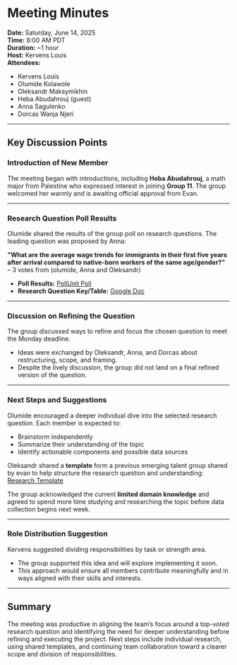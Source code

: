 # Meeting Minutes

**Date:** Saturday, June 14, 2025  
**Time:** 8:00 AM PDT  
**Duration:** ~1 hour  
**Host:** Kervens Louis  
**Attendees:**  

- Kervens Louis  
- Olumide Kolawole  
- Oleksandr Maksymikhin  
- Heba Abudahrouj (guest)  
- Anna Sagulenko  
- Dorcas Wanja Njeri  

---

## Key Discussion Points

### Introduction of New Member  

The meeting began with introductions, including **Heba Abudahrouj**,
a math major from Palestine who expressed interest in joining **Group 11**.
The group welcomed her warmly and is awaiting official approval from Evan.

---

### Research Question Poll Results  

Olumide shared the results of the group poll on research questions.
The leading question was proposed by Anna:

**"What are the average wage trends for immigrants in their first five years
after arrival compared to native-born workers of the same age/gender?"**  
– 3 votes from (olumide, Anna and Oleksandr)

- **Poll Results:** [PollUnit Poll](https://pollunit.com/polls/sjElJIN9dODs7CHV4oRDAw)
- **Research Question Key/Table:** [Google Doc](https://docs.google.com/document/d/1_3ophIedKgOqx5vO1pY8ib_KNThoExOh73WXoBycPkY/edit?usp=sharing)

---

### Discussion on Refining the Question  

The group discussed ways to refine and focus the chosen question to meet the
Monday deadline.  

- Ideas were exchanged by Oleksandr, Anna, and Dorcas about restructuring,
scope, and framing.  
- Despite the lively discussion, the group did not land on a final refined
version of the question.

---

### Next Steps and Suggestions  

Olumide encouraged a deeper individual dive into the selected
research question.
Each member is expected to:

- Brainstorm independently
- Summarize their understanding of the topic  
- Identify actionable components and possible data sources

Oleksandr shared a **template** form a previous emerging talent group shared
by evan to help structure the research question and
understanding:  
[Research Template](https://docs.google.com/document/d/1qGKcRJut43JpAvkZF8W9YvW2Conb8_PsfxuaiMQ-4O8/edit?usp=sharing)

The group acknowledged the current **limited domain knowledge** and agreed
to spend more time studying and researching the topic before data
collection begins next week.

---

### Role Distribution Suggestion  

Kervens suggested dividing responsibilities by task or strength area.  

- The group supported this idea and will explore implementing it soon.  
- This approach would ensure all members contribute meaningfully and in ways
aligned with their skills and interests.

---

## Summary  

The meeting was productive in aligning the team’s focus around a top-voted
research question and identifying the need for deeper understanding before
refining and executing the project. Next steps include individual research,
using shared templates, and continuing team collaboration toward a clearer
scope and division of responsibilities.
